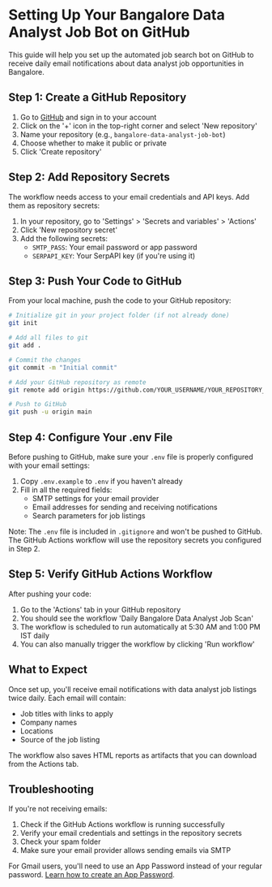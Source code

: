 # Setting Up Your Bangalore Data Analyst Job Bot on GitHub

This guide will help you set up the automated job search bot on GitHub to receive daily email notifications about data analyst job opportunities in Bangalore.

## Step 1: Create a GitHub Repository

1. Go to [GitHub](https://github.com/) and sign in to your account
2. Click on the '+' icon in the top-right corner and select 'New repository'
3. Name your repository (e.g., `bangalore-data-analyst-job-bot`)
4. Choose whether to make it public or private
5. Click 'Create repository'

## Step 2: Add Repository Secrets

The workflow needs access to your email credentials and API keys. Add them as repository secrets:

1. In your repository, go to 'Settings' > 'Secrets and variables' > 'Actions'
2. Click 'New repository secret'
3. Add the following secrets:
   - `SMTP_PASS`: Your email password or app password
   - `SERPAPI_KEY`: Your SerpAPI key (if you're using it)

## Step 3: Push Your Code to GitHub

From your local machine, push the code to your GitHub repository:

```bash
# Initialize git in your project folder (if not already done)
git init

# Add all files to git
git add .

# Commit the changes
git commit -m "Initial commit"

# Add your GitHub repository as remote
git remote add origin https://github.com/YOUR_USERNAME/YOUR_REPOSITORY_NAME.git

# Push to GitHub
git push -u origin main
```

## Step 4: Configure Your .env File

Before pushing to GitHub, make sure your `.env` file is properly configured with your email settings:

1. Copy `.env.example` to `.env` if you haven't already
2. Fill in all the required fields:
   - SMTP settings for your email provider
   - Email addresses for sending and receiving notifications
   - Search parameters for job listings

Note: The `.env` file is included in `.gitignore` and won't be pushed to GitHub. The GitHub Actions workflow will use the repository secrets you configured in Step 2.

## Step 5: Verify GitHub Actions Workflow

After pushing your code:

1. Go to the 'Actions' tab in your GitHub repository
2. You should see the workflow 'Daily Bangalore Data Analyst Job Scan'
3. The workflow is scheduled to run automatically at 5:30 AM and 1:00 PM IST daily
4. You can also manually trigger the workflow by clicking 'Run workflow'

## What to Expect

Once set up, you'll receive email notifications with data analyst job listings twice daily. Each email will contain:

- Job titles with links to apply
- Company names
- Locations
- Source of the job listing

The workflow also saves HTML reports as artifacts that you can download from the Actions tab.

## Troubleshooting

If you're not receiving emails:

1. Check if the GitHub Actions workflow is running successfully
2. Verify your email credentials and settings in the repository secrets
3. Check your spam folder
4. Make sure your email provider allows sending emails via SMTP

For Gmail users, you'll need to use an App Password instead of your regular password. [Learn how to create an App Password](https://support.google.com/accounts/answer/185833).